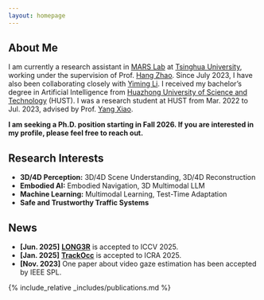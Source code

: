 ```yaml
---
layout: homepage
---
```


## About Me

I am currently a research assistant in [MARS Lab](https://group.iiis.tsinghua.edu.cn/~marslab/#/) at [Tsinghua University](https://www.tsinghua.edu.cn/en/), working under the supervision of Prof. [Hang Zhao](https://hangzhaomit.github.io/). Since July 2023, I have also been collaborating closely with [Yiming Li](https://yimingli-page.github.io/). I received my bachelor’s degree in Artificial Intelligence from [Huazhong University of Science and Technology](https://english.hust.edu.cn/) (HUST). I was a research student at HUST from Mar. 2022 to Jul. 2023, advised by Prof. [Yang Xiao](https://scholar.google.com.tw/citations?hl=zh-CN&user=NeKBuXEAAAAJ).

**I am seeking a Ph.D. position starting in Fall 2026. If you are interested in my profile, please feel free to reach out.**

## Research Interests
- **3D/4D Perception:** 3D/4D Scene Understanding, 3D/4D Reconstruction
- **Embodied AI:** Embodied Navigation, 3D Multimodal LLM
- **Machine Learning:** Multimodal Learning, Test-Time Adaptation
- **Safe and Trustworthy Traffic Systems**

## News
- **[Jun. 2025]** [**LONG3R**](https://zgchen33.github.io/LONG3R/) is accepted to ICCV 2025.
- **[Jan. 2025]** [**TrackOcc**](https://github.com/Tsinghua-MARS-Lab/TrackOcc) is accepted to ICRA 2025.
- **[Nov. 2023]** One paper about video gaze estimation has been accepted by IEEE SPL.

{% include_relative _includes/publications.md %}